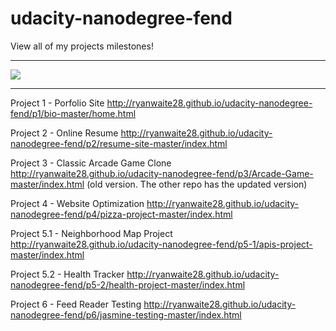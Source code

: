# udacity-nanodegree-fend
View all of my projects milestones!
____________________________________________________________________________________
![](http://i.imgur.com/X3g8AsQ.png)
____________________________________________________________________________________

Project 1 - Porfolio Site
http://ryanwaite28.github.io/udacity-nanodegree-fend/p1/bio-master/home.html

Project 2 - Online Resume
http://ryanwaite28.github.io/udacity-nanodegree-fend/p2/resume-site-master/index.html

Project 3 - Classic Arcade Game Clone
http://ryanwaite28.github.io/udacity-nanodegree-fend/p3/Arcade-Game-master/index.html
(old version. The other repo has the updated version)

Project 4 - Website Optimization
http://ryanwaite28.github.io/udacity-nanodegree-fend/p4/pizza-project-master/index.html

Project 5.1 - Neighborhood Map Project
http://ryanwaite28.github.io/udacity-nanodegree-fend/p5-1/apis-project-master/index.html

Project 5.2 - Health Tracker
http://ryanwaite28.github.io/udacity-nanodegree-fend/p5-2/health-project-master/index.html

Project 6 - Feed Reader Testing
http://ryanwaite28.github.io/udacity-nanodegree-fend/p6/jasmine-testing-master/index.html
